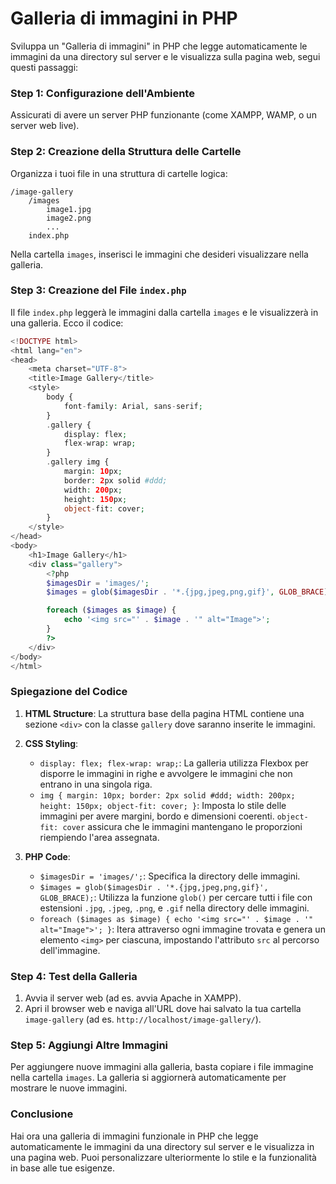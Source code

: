 # Galleria di immagini in PHP 

Sviluppa un "Galleria di immagini" in PHP che legge automaticamente le immagini da una directory sul server e le visualizza sulla pagina web, segui questi passaggi:

### Step 1: Configurazione dell'Ambiente
Assicurati di avere un server PHP funzionante (come XAMPP, WAMP, o un server web live).

### Step 2: Creazione della Struttura delle Cartelle
Organizza i tuoi file in una struttura di cartelle logica:
```
/image-gallery
    /images
        image1.jpg
        image2.png
        ...
    index.php
```
Nella cartella `images`, inserisci le immagini che desideri visualizzare nella galleria.

### Step 3: Creazione del File `index.php`
Il file `index.php` leggerà le immagini dalla cartella `images` e le visualizzerà in una galleria. Ecco il codice:

```php
<!DOCTYPE html>
<html lang="en">
<head>
    <meta charset="UTF-8">
    <title>Image Gallery</title>
    <style>
        body {
            font-family: Arial, sans-serif;
        }
        .gallery {
            display: flex;
            flex-wrap: wrap;
        }
        .gallery img {
            margin: 10px;
            border: 2px solid #ddd;
            width: 200px;
            height: 150px;
            object-fit: cover;
        }
    </style>
</head>
<body>
    <h1>Image Gallery</h1>
    <div class="gallery">
        <?php
        $imagesDir = 'images/';
        $images = glob($imagesDir . '*.{jpg,jpeg,png,gif}', GLOB_BRACE);

        foreach ($images as $image) {
            echo '<img src="' . $image . '" alt="Image">';
        }
        ?>
    </div>
</body>
</html>
```

### Spiegazione del Codice

1. **HTML Structure**: La struttura base della pagina HTML contiene una sezione `<div>` con la classe `gallery` dove saranno inserite le immagini.

2. **CSS Styling**:
    - `display: flex; flex-wrap: wrap;`: La galleria utilizza Flexbox per disporre le immagini in righe e avvolgere le immagini che non entrano in una singola riga.
    - `img { margin: 10px; border: 2px solid #ddd; width: 200px; height: 150px; object-fit: cover; }`: Imposta lo stile delle immagini per avere margini, bordo e dimensioni coerenti. `object-fit: cover` assicura che le immagini mantengano le proporzioni riempiendo l'area assegnata.

3. **PHP Code**:
    - `$imagesDir = 'images/';`: Specifica la directory delle immagini.
    - `$images = glob($imagesDir . '*.{jpg,jpeg,png,gif}', GLOB_BRACE);`: Utilizza la funzione `glob()` per cercare tutti i file con estensioni `.jpg`, `.jpeg`, `.png`, e `.gif` nella directory delle immagini.
    - `foreach ($images as $image) { echo '<img src="' . $image . '" alt="Image">'; }`: Itera attraverso ogni immagine trovata e genera un elemento `<img>` per ciascuna, impostando l'attributo `src` al percorso dell'immagine.

### Step 4: Test della Galleria
1. Avvia il server web (ad es. avvia Apache in XAMPP).
2. Apri il browser web e naviga all'URL dove hai salvato la tua cartella `image-gallery` (ad es. `http://localhost/image-gallery/`).

### Step 5: Aggiungi Altre Immagini
Per aggiungere nuove immagini alla galleria, basta copiare i file immagine nella cartella `images`. La galleria si aggiornerà automaticamente per mostrare le nuove immagini.

### Conclusione
Hai ora una galleria di immagini funzionale in PHP che legge automaticamente le immagini da una directory sul server e le visualizza in una pagina web. Puoi personalizzare ulteriormente lo stile e la funzionalità in base alle tue esigenze.